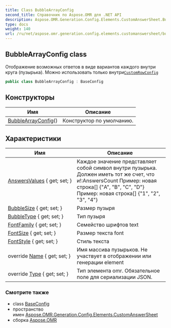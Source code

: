 ```yaml
---
title: Class BubbleArrayConfig
second_title: Справочник по Aspose.OMR для .NET API
description: Aspose.OMR.Generation.Config.Elements.CustomAnswerSheet.BubbleArrayConfig сорт. Отображение возможных ответов в виде вариантов каждого внутри круга пузырька. Можно использовать только внутриCustomRowConfig
type: docs
weight: 140
url: /ru/net/aspose.omr.generation.config.elements.customanswersheet/bubblearrayconfig/
---
```

## BubbleArrayConfig class

Отображение возможных ответов в виде вариантов каждого внутри круга (пузырька). Можно использовать только внутри[`CustomRowConfig`](../customrowconfig/)

```csharp
public class BubbleArrayConfig : BaseConfig
```

## Конструкторы

| Имя | Описание |
| --- | --- |
| [BubbleArrayConfig](bubblearrayconfig/)() | Конструктор по умолчанию. |

## Характеристики

| Имя | Описание |
| --- | --- |
| [AnswersValues](../../aspose.omr.generation.config.elements.customanswersheet/bubblearrayconfig/answersvalues/) { get; set; } | Каждое значение представляет собой символ внутри пузырька. Должен иметь тот же счет, что и!:AnswersCount Пример: новая строка[] {"A", "B", "C", "D"} Пример: новая строка[] {"1", "2", "3", "4"} |
| [BubbleSize](../../aspose.omr.generation.config.elements.customanswersheet/bubblearrayconfig/bubblesize/) { get; set; } | Размер пузыря |
| [BubbleType](../../aspose.omr.generation.config.elements.customanswersheet/bubblearrayconfig/bubbletype/) { get; set; } | Тип пузыря |
| [FontFamily](../../aspose.omr.generation.config.elements.customanswersheet/bubblearrayconfig/fontfamily/) { get; set; } | Семейство шрифтов text |
| [FontSize](../../aspose.omr.generation.config.elements.customanswersheet/bubblearrayconfig/fontsize/) { get; set; } | Размер текста font |
| [FontStyle](../../aspose.omr.generation.config.elements.customanswersheet/bubblearrayconfig/fontstyle/) { get; set; } | Стиль текста |
| override [Name](../../aspose.omr.generation.config.elements.customanswersheet/bubblearrayconfig/name/) { get; set; } | Имя массива пузырьков. Не участвует в отображении или генерации element |
| override [Type](../../aspose.omr.generation.config.elements.customanswersheet/bubblearrayconfig/type/) { get; set; } | Тип элемента omr. Обязательное поле для сериализации JSON. |

### Смотрите также

* class [BaseConfig](../../aspose.omr.generation.config/baseconfig/)
* пространство имен [Aspose.OMR.Generation.Config.Elements.CustomAnswerSheet](../../aspose.omr.generation.config.elements.customanswersheet/)
* сборка [Aspose.OMR](../../)


